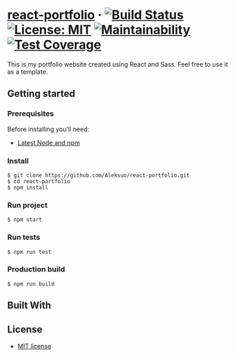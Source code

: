 # [react-portfolio](https://aleksuo.github.io/react-portfolio/) · [![Build Status](https://travis-ci.org/Aleksuo/react-portfolio.svg?branch=master)](https://travis-ci.org/Aleksuo/react-portfolio) [![License: MIT](https://img.shields.io/badge/License-MIT-yellow.svg)](https://opensource.org/licenses/MIT) [![Maintainability](https://api.codeclimate.com/v1/badges/9f48fad3a8266b17a2b5/maintainability)](https://codeclimate.com/github/Aleksuo/react-portfolio/maintainability) [![Test Coverage](https://api.codeclimate.com/v1/badges/9f48fad3a8266b17a2b5/test_coverage)](https://codeclimate.com/github/Aleksuo/react-portfolio/test_coverage)

This is my portfolio website created using React and Sass. Feel free to use it as a template.

## Getting started

### Prerequisites

Before installing you'll need:

* [Latest Node and npm](https://nodejs.org/en/)

### Install

    $ git clone https://github.com/Aleksuo/react-portfolio.git
    $ cd react-portfolio
    $ npm install

### Run project
    $ npm start
### Run tests
    $ npm run test

### Production build
    $ npm run build
## Built With

## License
* [MIT license](https://opensource.org/licenses/mit-license.php)